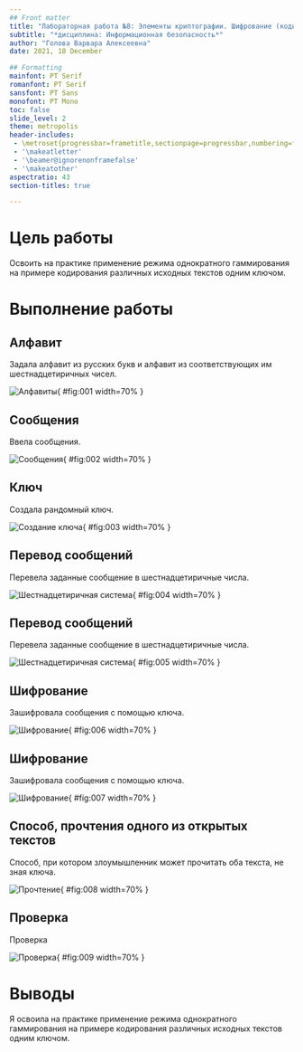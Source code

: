 ```yaml
---
## Front matter
title: "Лабораторная работа №8: Элементы криптографии. Шифрование (кодирование) различных исходных текстов одним ключом."
subtitle: "*дисциплина: Информационная безопасность*"
author: "Голова Варвара Алексеевна"
date: 2021, 18 December

## Formatting
mainfont: PT Serif
romanfont: PT Serif
sansfont: PT Sans
monofont: PT Mono
toc: false
slide_level: 2
theme: metropolis
header-includes:
 - \metroset{progressbar=frametitle,sectionpage=progressbar,numbering=fraction}
 - '\makeatletter'
 - '\beamer@ignorenonframefalse'
 - '\makeatother'
aspectratio: 43
section-titles: true

---
```



# Цель работы

Освоить на практике применение режима однократного гаммирования на примере кодирования различных исходных текстов одним ключом.

# Выполнение работы

## Алфавит

Задала алфавит из русских букв и алфавит из соответствующих им шестнадцетиричных чисел.

![Алфавиты](images/lab8_1.png){ #fig:001 width=70% }

## Сообщения

Ввела сообщения.

![Сообщения](images/lab8_2.png){ #fig:002 width=70% }

## Ключ

Создала рандомный ключ.

![Создание ключа](images/lab8_3.png){ #fig:003 width=70% }

## Перевод сообщений

Перевела заданные сообщение в шестнадцетиричные числа.

![Шестнадцетиричная система](images/lab8_4.png){ #fig:004 width=70% }

## Перевод сообщений

Перевела заданные сообщение в шестнадцетиричные числа.

![Шестнадцетиричная система](images/lab8_5.png){ #fig:005 width=70% }

## Шифрование

Зашифровала сообщения с помощью ключа.

![Шифрование](images/lab8_6.png){ #fig:006 width=70% }

## Шифрование

Зашифровала сообщения с помощью ключа.

![Шифрование](images/lab8_7.png){ #fig:007 width=70% }

## Способ, прочтения одного из открытых текстов

Способ, при котором злоумышленник может прочитать оба текста, не зная ключа.

![Прочтение](images/lab8_8.png){ #fig:008 width=70% }

## Проверка

Проверка

![Проверка](images/lab8_9.png){ #fig:009 width=70% }

# Выводы

Я освоила на практике применение режима однократного гаммирования на примере кодирования различных исходных текстов одним ключом.
